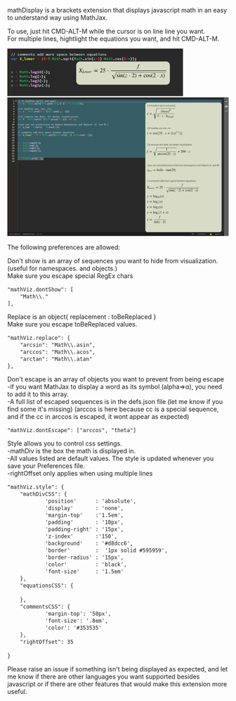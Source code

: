 mathDisplay is a brackets extension that displays javascript math in an easy to understand way using MathJax.   

To use, just hit CMD-ALT-M while the cursor is on line line you want.     
For multiple lines, hightlight the equations you want, and hit CMD-ALT-M.

<img src="wiki/images/singleLine.png" width="400"/>
<img src="wiki/images/multiLine.png" width="800"/>


The following preferences are allowed:


Don't show is an array of sequences you want to hide from visualization. (useful for namespaces. and objects.)       
Make sure you escape special RegEx chars
 
    "mathViz.dontShow": [
        "Math\\."
    ],


Replace is an object{ replacement : toBeReplaced }       
Make sure you escape toBeReplaced values.

    "mathViz.replace": {
        "arcsin": "Math\\.asin",
        "arccos": "Math\\.acos",
        "arctan": "Math\\.atan"
    },
    

Don't escape is an array of objects you want to prevent from being escape    
-if you want MathJax to display a word as its symbol (alpha=>α), you need to add it to this array.   
-A full list of escaped sequences is in the defs.json file (let me know if you find some it's missing)
(arccos is here because cc is a special sequence, and if the cc in arccos is escaped, it wont appear as expected)

    "mathViz.dontEscape": ["arccos", "theta"]
  

Style allows you to control css settings.    
-mathDiv is the box the math is displayed in.      
-All values listed are default values. The style is updated whenever you save your Preferences file.   
-rightOffset only applies when using multiple lines
    
    "mathViz.style": {
        "mathDivCSS": {
                'position'      : 'absolute',
                'display'       : 'none',
                'margin-top'    :'1.5em',
                'padding'       : '10px',
                'padding-right' : '15px',
                'z-index'       :'150',
                'background'    : '#d8dcc6',
                'border'        :  '1px solid #595959',
                'border-radius' : '15px',
                'color'         : 'black',
                'font-size'     : '1.5em'
        },
        "equationsCSS": {
           
        },
        "commentsCSS": {
                'margin-top': '50px',
                'font-size': '.8em',
                'color': '#353535'
        },
        "rightOffset": 35
        
    }
    
    
    
Please raise an issue if something isn't being displayed as expected, and let me know if there are other languages you want supported besides javascript or if there are other features that would make this extension more useful.
    
